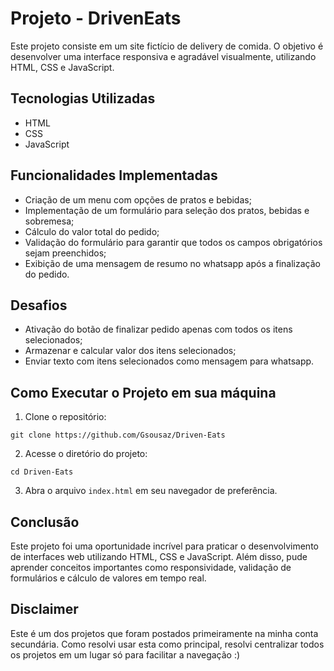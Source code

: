 # Projeto - DrivenEats

Este projeto consiste em um site fictício de delivery de comida. O objetivo é desenvolver uma interface responsiva e agradável visualmente, utilizando HTML, CSS e JavaScript.

## Tecnologias Utilizadas

- HTML
- CSS
- JavaScript

## Funcionalidades Implementadas

- Criação de um menu com opções de pratos e bebidas;
- Implementação de um formulário para seleção dos pratos, bebidas e sobremesa;
- Cálculo do valor total do pedido;
- Validação do formulário para garantir que todos os campos obrigatórios sejam preenchidos;
- Exibição de uma mensagem de resumo no whatsapp após a finalização do pedido.

## Desafios

- Ativação do botão de finalizar pedido apenas com todos os itens selecionados;
- Armazenar e calcular valor dos itens selecionados;
- Enviar texto com itens selecionados como mensagem para whatsapp.

## Como Executar o Projeto em sua máquina

1. Clone o repositório:

`git clone https://github.com/Gsousaz/Driven-Eats`


2. Acesse o diretório do projeto:

`cd Driven-Eats`


3. Abra o arquivo `index.html` em seu navegador de preferência.

## Conclusão

Este projeto foi uma oportunidade incrível para praticar o desenvolvimento de interfaces web utilizando HTML, CSS e JavaScript. Além disso, pude aprender conceitos importantes como responsividade, validação de formulários e cálculo de valores em tempo real.

## Disclaimer

Este é um dos projetos que foram postados primeiramente na minha conta secundária. Como resolvi usar esta como principal, resolvi centralizar todos os projetos em um lugar só para facilitar a navegação :)
